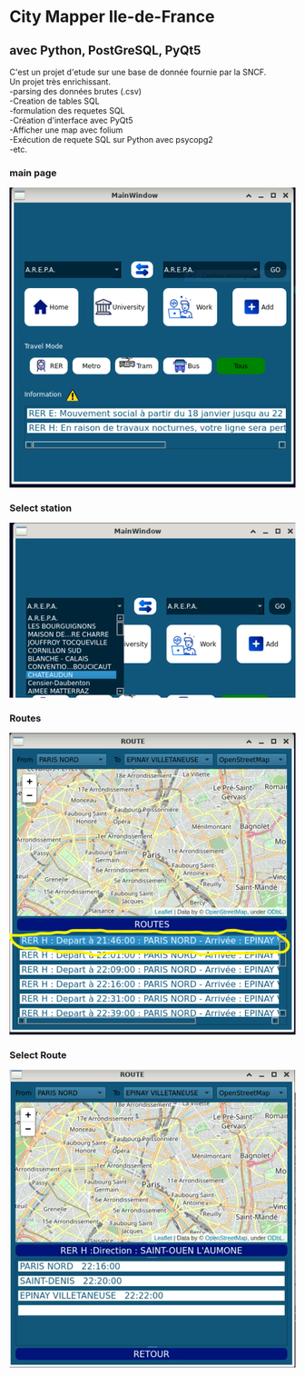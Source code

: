 # City Mapper Ile-de-France
## avec Python, PostGreSQL, PyQt5

C'est un projet d'etude sur une base de donnée fournie par la SNCF. <br>
Un projet très enrichissant. <br>
-parsing des données brutes (.csv) <br>
-Creation de tables SQL <br>
-formulation des requetes SQL <br>
-Création d'interface avec PyQt5 <br>
-Afficher une map avec folium <br>
-Exécution de requete SQL sur Python avec psycopg2 <br>
-etc. <br>


### main page
![alt text](https://github.com/ngamcode96/city_mapper_idf/blob/main/captures/home%20page.PNG?raw=true)

### Select station

![alt text](https://github.com/ngamcode96/city_mapper_idf/blob/main/captures/liste%20station.PNG?raw=true)

### Routes
![alt text](https://github.com/ngamcode96/city_mapper_idf/blob/main/captures/click%20route.PNG?raw=true)

### Select Route

![alt text](https://github.com/ngamcode96/city_mapper_idf/blob/main/captures/route.PNG?raw=true)
